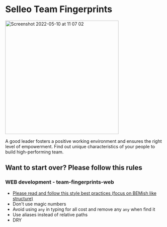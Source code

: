 # Selleo Team Fingerprints

<img width="360" alt="Screenshot 2022-05-10 at 11 07 02" src="https://user-images.githubusercontent.com/3189332/167592681-8e84f975-a926-46fb-a933-1adb600e57c6.png">

A good leader fosters a positive working environment and ensures the right
level of empowerment. Find out unique characteristics of
your people to build high-performing team.

## Want to start over? Please follow this rules

### WEB development - team-fingerprints-web

- [Please read and follow this style best practices (focus on BEMish like structure)](https://gist.github.com/ArekJanik/0f2a101935aed483782c15f2d5b73273)
- Don't use magic numbers
- Avoid using `any` in typing for all cost and remove any `any` when find it
- Use aliases instead of relative paths
- DRY

